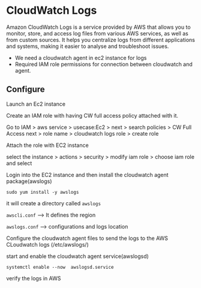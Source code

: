# CloudWatch Logs
Amazon CloudWatch Logs is a service provided by AWS that allows you to monitor, store, and access log files from various AWS services, as well as from custom sources. It helps you centralize logs from different applications and systems, making it easier to analyse and troubleshoot issues.

- We need a cloudwatch agent in ec2 instance for logs
- Required IAM role permissions for connection between cloudwatch and agent.

## Configure

Launch an Ec2 instance

Create an IAM role with having CW full access policy attached with it.

Go to IAM > aws service > usecase:Ec2 > next > search policies > CW Full Access
next > role name > cloudwatch logs role > create role

Attach the role with EC2 instance

select the instance > actions > security > modify iam role > choose iam role and select

Login into the EC2 instance and then install the cloudwatch agent package(awslogs)
```
sudo yum install -y awslogs
```
it will create a directory called `awslogs`

`awscli.conf` --> It defines the region

`awslogs.conf` --> configurations and logs location

Configure the cloudwatch agent files to send the logs to the AWS CLoudwatch logs
(/etc/awslogs/)

start and enable the cloudwatch agent service(awslogsd)
```
systemctl enable --now  awslogsd.service
```
verify the logs in AWS

